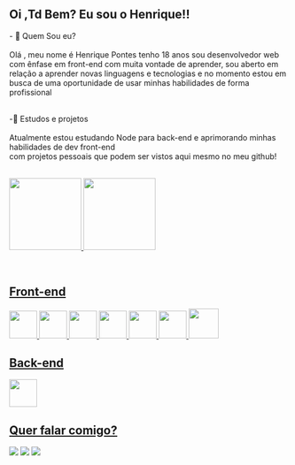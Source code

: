 ## Oi ,Td Bem? Eu sou o Henrique!!
<div aling="center">
- 🔭 Quem Sou eu? <br>
   <br>  Olá , meu nome é Henrique Pontes tenho 18 anos sou desenvolvedor web com ênfase em front-end 
        com muita vontade de aprender, sou aberto em relação a aprender novas linguagens e tecnologias 
        e no momento estou em busca de uma oportunidade de usar minhas habilidades de forma profissional 
                                                                                                      
<br>-🍎 Estudos e projetos <br>
<br>Atualmente estou estudando Node  para back-end e aprimorando minhas habilidades de dev front-end <br>
com projetos pessoais que podem ser vistos aqui mesmo no meu github!

 <br><a href="https://github.com/Henriquedeval">
  <img height="130em" src="https://github-readme-stats.vercel.app/api?username=Henriquedeval&show_icons=true&theme=dark&include_all_commits=true&count_private=true"/>
  <img height="130em" src="https://github-readme-stats.vercel.app/api/top-langs/?username=Henriquedeval&layout=compact&langs_count=7&theme=dark"/>
  </div><br>

## Front-end
 <div>
<img src="https://cdn.jsdelivr.net/gh/devicons/devicon/icons/html5/html5-original.svg" width="50px"  />
<img src="https://cdn.jsdelivr.net/gh/devicons/devicon/icons/css3/css3-original.svg" width="50px" />
<img src="https://cdn.jsdelivr.net/gh/devicons/devicon/icons/javascript/javascript-original.svg" width="50px" />
<img src="https://cdn.jsdelivr.net/gh/devicons/devicon/icons/typescript/typescript-original.svg"  width="50px"/>
<img src="https://cdn.jsdelivr.net/gh/devicons/devicon/icons/react/react-original.svg"   width="50px" />
<img src="https://cdn.jsdelivr.net/gh/devicons/devicon/icons/sass/sass-original.svg"  width="50px" />
<img src="https://cdn.jsdelivr.net/gh/devicons/devicon/icons/bootstrap/bootstrap-original.svg" width="54px" />
          
          
          
          
 </div>
   
 ## Back-end
   
<div>
<img src="https://cdn.jsdelivr.net/gh/devicons/devicon/icons/nodejs/nodejs-original.svg"width="50px" />
          
   
   </div>
   
   
          
## Quer falar comigo?
<a href="mailto:contatolealhenrique58@gmail.com" target="_blank"><img src="https://img.shields.io/badge/Gmail-D14836?style=for-the-badge&logo=gmail&logoColor=white"/></a>
<a href="https://www.linkedin.com/in/henrique-pontes-475664210/" target="_blank"> <img src="https://img.shields.io/badge/LinkedIn-0077B5?style=for-the-badge&logo=linkedin&logoColor=white"/></a> 
<a href="https://www.instagram.com/henrique.devweb/" target="_blank"> <img src="https://img.shields.io/badge/-Instagram-%23E4405F?style=for-the-badge&logo=instagram&logoColor=white" target="_blank"></a>
   
